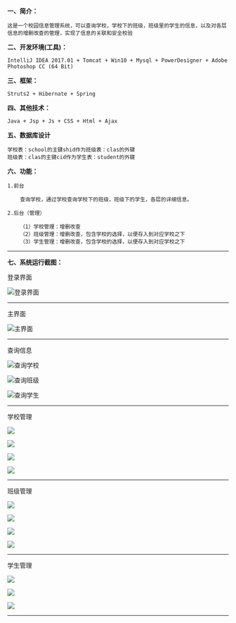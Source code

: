 **一、简介：**

	这是一个校园信息管理系统，可以查询学校，学校下的班级，班级里的学生的信息，以及对各层信息的增删改查的管理，实现了信息的关联和安全校验

**二、开发环境(工具)：**

	IntelliJ IDEA 2017.01 + Tomcat + Win10 + Mysql + PowerDesigner + Adobe Photoshop CC (64 Bit) 

**三、框架：**

	Struts2 + Hibernate + Spring

**四、其他技术：**

	Java + Jsp + Js + CSS + Html + Ajax

**五、数据库设计**

	学校表：school的主键shid作为班级表：clas的外键
	班级表：clas的主键cid作为学生表：student的外键

**六、功能：**

	1.前台

		查询学校，通过学校查询学校下的班级，班级下的学生，各层的详细信息。
	
	2.后台（管理）

		（1）学校管理：增删改查
		（2）班级管理：增删改查，包含学校的选择，以便存入到对应学校之下
		（3）学生管理：增删改查，包含学校的选择，以便存入到对应学校之下
		

----------

**七、系统运行截图：**

登录界面

![登录界面](https://github.com/TaroYoVen/SMSystem/raw/master/image/login.jpg)

----------
主界面

![主界面](https://github.com/TaroYoVen/SMSystem/raw/master/image/main.jpg)

----------
查询信息

![查询学校](https://github.com/TaroYoVen/SMSystem/raw/master/image/school.jpg)

![查询班级](https://github.com/TaroYoVen/SMSystem/raw/master/image/class.jpg)

![查询学生](https://github.com/TaroYoVen/SMSystem/raw/master/image/student.jpg)

----------
学校管理

![](https://github.com/TaroYoVen/SMSystem/raw/master/image/schoolSelect.jpg)

![](https://github.com/TaroYoVen/SMSystem/raw/master/image/schoolAdd.jpg)

![](https://github.com/TaroYoVen/SMSystem/raw/master/image/schoolEdit.jpg)

![](https://github.com/TaroYoVen/SMSystem/raw/master/image/schoolError.jpg)

----------
班级管理

![](https://github.com/TaroYoVen/SMSystem/raw/master/image/classSelect.jpg)

![](https://github.com/TaroYoVen/SMSystem/raw/master/image/classAdd.jpg)

![](https://github.com/TaroYoVen/SMSystem/raw/master/image/classEdit.jpg)

![](https://github.com/TaroYoVen/SMSystem/raw/master/image/classError.jpg)

----------
学生管理

![](https://github.com/TaroYoVen/SMSystem/raw/master/image/studentSelect.jpg)

![](https://github.com/TaroYoVen/SMSystem/raw/master/image/studentAdd.jpg)

![](https://github.com/TaroYoVen/SMSystem/raw/master/image/studentEdit.jpg)

----------
